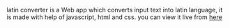 latin converter is a Web app which converts input text into latin language, it is made with help of javascript, html and css.
you can view it live from [here](https://tanushka11.github.io/latin-converter-web-app-made-with-js-html-css/)
